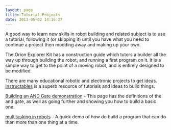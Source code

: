 ```yaml
---
layout: page
title: Tutorial Projects
date: 2013-05-02 14:16:27
---
```

<p>A good way to learn new skills in robot building and related subject is to use a tutorial, following it (or skipping it) until you have what you need to continue a project then modding away and making up your own.
</p>
<p>The Orion Explorer Kit has a construction guide which tutors a builder all the way up through building the robot, and running a first program on it. It is a simple way to get to the point of a moving robot, and is entirely designed to be modified.
</p>
<p>There are many educational robotic and electronic projects to get ideas. <a  href="http://instructables.com" rel="external" target="_blank">Instructables</a> is a superb resource of tutorials and ideas to build things.
</p>
<p><a class="wiki" href="/wiki/and.html" title="AND">Building an AND Gate demonstration</a> - This page has the definitions of the and gate, as well as going further and showing you how to build a basic one.
</p>
<p><a class="wiki" href="/wiki/multitasking_in_robots.html" title="Tutorial to get more than one thing happening at a time">multitasking in robots</a> - A quick demo of how do build a program that can do than more than one thing at a time.
</p>
